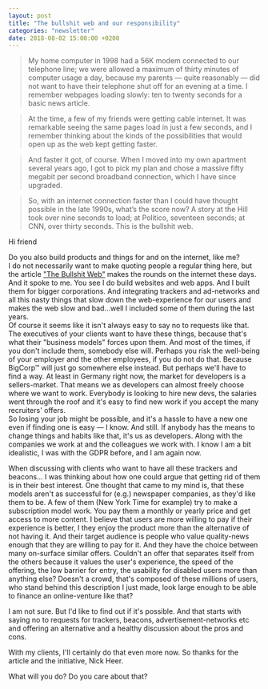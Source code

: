 ```yaml
---
layout: post
title: "The bullshit web and our responsibility"
categories: "newsletter"
date: 2018-08-02 15:00:00 +0200
---
```


> My home computer in 1998 had a 56K modem connected to our telephone line; we were allowed a maximum of thirty minutes of computer usage a day, because my parents — quite reasonably — did not want to have their telephone shut off for an evening at a time. I remember webpages loading slowly: ten to twenty seconds for a basic news article.
<!--more-->
> At the time, a few of my friends were getting cable internet. It was remarkable seeing the same pages load in just a few seconds, and I remember thinking about the kinds of the possibilities that would open up as the web kept getting faster.

> And faster it got, of course. When I moved into my own apartment several years ago, I got to pick my plan and chose a massive fifty megabit per second broadband connection, which I have since upgraded.

> So, with an internet connection faster than I could have thought possible in the late 1990s, what’s the score now? A story at the Hill took over nine seconds to load; at Politico, seventeen seconds; at CNN, over thirty seconds. This is the bullshit web.

Hi friend

Do you also build products and things for and on the internet, like me?  
I do not necessarily want to make quoting people a regular thing here, but the article ["The Bullshit Web"](https://pxlnv.com/blog/bullshit-web/) makes the rounds on the internet these days. And it spoke to me. You see I do build websites and web apps. And I built them for bigger corporations. And integrating trackers and ad-networks and all this nasty things that slow down the web-experience for our users and makes the web slow and bad…well I included some of them during the last years.  
Of course it seems like it isn't always easy to say no to requests like that. The executives of your clients want to have these things, because that's what their "business models" forces upon them. And most of the times, if you don't include them, somebody else will. Perhaps you risk the well-being of your employer and the other employees, if you do not do that. Because BigCorp™ will just go somewhere else instead. But perhaps we'll have to find a way. At least in Germany right now, the market for developers is a sellers-market. That means we as developers can almost freely choose where we want to work. Everybody is looking to hire new devs, the salaries went through the roof and it's easy to find new work if you accept the many recruiters' offers.  
So losing your job might be possible, and it's a hassle to have a new one even if finding one is easy — I know.  And still. If anybody has the means to change things and habits like that, it's us as developers. Along with the companies we work at and the colleagues we work with. I know I am a bit idealistic, I was with the GDPR before, and I am again now.  

When discussing with clients who want to have all these trackers and beacons… I was thinking about how one could argue that getting rid of them is in their best interest. One thought that came to my mind is, that these models aren't as successful for (e.g.) newspaper companies, as they'd like them to be. A few of them (New York Time for example) try to make a subscription model work. You pay them a monthly or yearly price and get access to more content. I believe that users are more willing to pay if their experience is better, I they enjoy the product more than the alternative of not having it. And their target audience is people who value quality-news enough that they are willing to pay for it. And they have the choice between many on-surface similar offers.
Couldn't an offer that separates itself from the others because it values the user's experience, the speed of the offering, the low barrier for entry, the usability for disabled users more than anything else? Doesn't a crowd, that's composed of these millions of users, who stand behind this description I just made, look large enough to be able to finance an online-venture like that?

I am not sure. But I'd like to find out if it's possible. And that starts with saying no to requests for trackers, beacons, advertisement-networks etc and offering an alternative and a healthy discussion about the pros and cons.

With my clients, I'll certainly do that even more now. So thanks for the article and the initiative, Nick Heer.

What will you do? Do you care about that?
